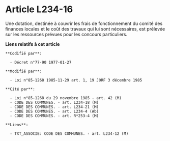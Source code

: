 # Article L234-16

Une dotation, destinée à couvrir les frais de fonctionnement du comité des finances locales et le coût des travaux qui lui
sont nécessaires, est prélevée sur les ressources prévues pour les concours particuliers.

**Liens relatifs à cet article**

	**Codifié par**:

	  - Décret n°77-90 1977-01-27

	**Modifié par**:

	  - Loi n°85-1268 1985-11-29 art. 1, 19 JORF 3 décembre 1985

	**Cité par**:

	  - Loi n°85-1268 du 29 novembre 1985 - art. 42 (M)
	  - CODE DES COMMUNES. - art. L234-18 (M)
	  - CODE DES COMMUNES. - art. L234-21 (M)
	  - CODE DES COMMUNES. - art. L234-4 (Ab)
	  - CODE DES COMMUNES. - art. R*253-4 (M)

	**Liens**:

	  - TXT_ASSOCIE: CODE DES COMMUNES. - art. L234-12 (M)
